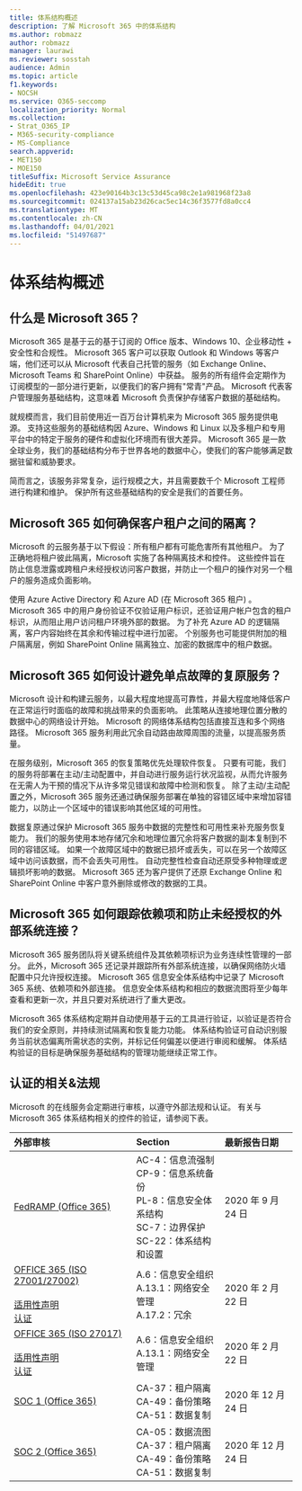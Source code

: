 ```yaml
---
title: 体系结构概述
description: 了解 Microsoft 365 中的体系结构
ms.author: robmazz
author: robmazz
manager: laurawi
ms.reviewer: sosstah
audience: Admin
ms.topic: article
f1.keywords:
- NOCSH
ms.service: O365-seccomp
localization_priority: Normal
ms.collection:
- Strat_O365_IP
- M365-security-compliance
- MS-Compliance
search.appverid:
- MET150
- MOE150
titleSuffix: Microsoft Service Assurance
hideEdit: true
ms.openlocfilehash: 423e90164b3c13c53d45ca98c2e1a981968f23a8
ms.sourcegitcommit: 024137a15ab23d26cac5ec14c36f3577fd8a0cc4
ms.translationtype: MT
ms.contentlocale: zh-CN
ms.lasthandoff: 04/01/2021
ms.locfileid: "51497687"
---
```

# <a name="architecture-overview"></a>体系结构概述

## <a name="what-is-microsoft-365"></a>什么是 Microsoft 365？

Microsoft 365 是基于云的基于订阅的 Office 版本、Windows 10、企业移动性 + 安全性和合规性。 Microsoft 365 客户可以获取 Outlook 和 Windows 等客户端，他们还可以从 Microsoft 代表自己托管的服务（如 Exchange Online、Microsoft Teams 和 SharePoint Online）中获益。 服务的所有组件会定期作为订阅模型的一部分进行更新，以便我们的客户拥有"常青"产品。 Microsoft 代表客户管理服务基础结构，这意味着 Microsoft 负责保护存储客户数据的基础结构。

就规模而言，我们目前使用近一百万台计算机来为 Microsoft 365 服务提供电源。 支持这些服务的基础结构因 Azure、Windows 和 Linux 以及多租户和专用平台中的特定于服务的硬件和虚拟化环境而有很大差异。 Microsoft 365 是一款全球业务，我们的基础结构分布于世界各地的数据中心，使我们的客户能够满足数据驻留和威胁要求。

简而言之，该服务非常复杂，运行规模之大，并且需要数千个 Microsoft 工程师进行构建和维护。 保护所有这些基础结构的安全是我们的首要任务。

## <a name="how-does-microsoft-365-ensure-isolation-between-customer-tenants"></a>Microsoft 365 如何确保客户租户之间的隔离？

Microsoft 的云服务基于以下假设：所有租户都有可能危害所有其他租户。 为了正确地将租户彼此隔离，Microsoft 实施了各种隔离技术和控件。 这些控件旨在防止信息泄露或跨租户未经授权访问客户数据，并防止一个租户的操作对另一个租户的服务造成负面影响。

使用 Azure Active Directory 和 Azure AD (在 Microsoft 365 租户) 。 Microsoft 365 中的用户身份验证不仅验证用户标识，还验证用户帐户包含的租户标识，从而阻止用户访问租户环境外部的数据。 为了补充 Azure AD 的逻辑隔离，客户内容始终在其余和传输过程中进行加密。 个别服务也可能提供附加的租户隔离层，例如 SharePoint Online 隔离独立、加密的数据库中的租户数据。

## <a name="how-does-microsoft-365-engineer-resilient-services-that-avoid-single-points-of-failure"></a>Microsoft 365 如何设计避免单点故障的复原服务？

Microsoft 设计和构建云服务，以最大程度地提高可靠性，并最大程度地降低客户在正常运行时面临的故障和挑战带来的负面影响。 此策略从连接地理位置分散的数据中心的网络设计开始。 Microsoft 的网络体系结构包括直接互连和多个网络路径。 Microsoft 365 服务利用此冗余自动路由故障周围的流量，以提高服务质量。

在服务级别，Microsoft 365 的恢复策略优先处理软件恢复。 只要有可能，我们的服务将部署在主动/主动配置中，并自动进行服务运行状况监视，从而允许服务在无需人为干预的情况下从许多常见错误和故障中检测和恢复。 除了主动/主动配置之外，Microsoft 365 服务还通过确保服务部署在单独的容错区域中来增加容错能力，以防止一个区域中的错误影响其他区域的可用性。

数据复原通过保护 Microsoft 365 服务中数据的完整性和可用性来补充服务恢复能力。 我们的服务使用本地存储冗余和地理位置冗余将客户数据的副本复制到不同的容错区域。 如果一个故障区域中的数据已损坏或丢失，可以在另一个故障区域中访问该数据，而不会丢失可用性。 自动完整性检查自动还原受多种物理或逻辑损坏影响的数据。 Microsoft 365 还为客户提供了还原 Exchange Online 和 SharePoint Online 中客户意外删除或修改的数据的工具。

## <a name="how-does-microsoft-365-track-dependencies-and-prevent-unauthorized-external-system-connections"></a>Microsoft 365 如何跟踪依赖项和防止未经授权的外部系统连接？

Microsoft 365 服务团队将关键系统组件及其依赖项标识为业务连续性管理的一部分。 此外，Microsoft 365 还记录并跟踪所有外部系统连接，以确保网络防火墙配置中只允许授权连接。 Microsoft 365 信息安全体系结构中记录了 Microsoft 365 系统、依赖项和外部连接。 信息安全体系结构和相应的数据流图将至少每年查看和更新一次，并且只要对系统进行了重大更改。

Microsoft 365 体系结构定期并自动使用基于云的工具进行验证，以验证是否符合我们的安全原则，并持续测试隔离和恢复能力功能。 体系结构验证可自动识别服务当前状态偏离所需状态的实例，并标记任何偏差以便进行审阅和缓解。 体系结构验证的目标是确保服务基础结构的管理功能继续正常工作。

## <a name="related-external-regulations--certifications"></a>认证的相关&法规

Microsoft 的在线服务会定期进行审核，以遵守外部法规和认证。 有关与 Microsoft 365 体系结构相关的控件的验证，请参阅下表。

| **外部审核** | **Section** | **最新报告日期** |
|:--------------------|:------------|:-----------------------|
| [FedRAMP (Office 365) ](https://compliance.microsoft.com/compliancemanager) | AC-4：信息流强制 <br> CP-9：信息系统备份 <br> PL-8：信息安全体系结构 <br> SC-7：边界保护 <br> SC-22：体系结构和设置 | 2020 年 9 月 24 日 |
| [OFFICE 365 (ISO 27001/27002) ](https://servicetrust.microsoft.com/ViewPage/MSComplianceGuideV3?command=Download&downloadType=Document&downloadId=d7864d4f-e053-4cc4-a964-fa526d07c3be&tab=7027ead0-3d6b-11e9-b9e1-290b1eb4cdeb&docTab=7027ead0-3d6b-11e9-b9e1-290b1eb4cdeb_ISO_Reports) <br><br> [适用性声明](https://servicetrust.microsoft.com/ViewPage/MSComplianceGuide?command=Download&downloadType=Document&downloadId=8ee1e46b-2ada-4e7b-bb7d-4c55a8cb6fcd&docTab=4ce99610-c9c0-11e7-8c2c-f908a777fa4d_ISO_Reports) <br> [认证](https://servicetrust.microsoft.com/ViewPage/MSComplianceGuideV3?command=Download&downloadType=Document&downloadId=1e84a14a-2468-45ac-9412-5e53250d57ec&tab=7027ead0-3d6b-11e9-b9e1-290b1eb4cdeb&docTab=7027ead0-3d6b-11e9-b9e1-290b1eb4cdeb_ISO_Reports) | A.6：信息安全组织 <br> A.13.1：网络安全管理 <br> A.17.2：冗余 | 2020 年 2 月 22 日 |
| [OFFICE 365 (ISO 27017) ](https://servicetrust.microsoft.com/ViewPage/MSComplianceGuideV3?command=Download&downloadType=Document&downloadId=d7864d4f-e053-4cc4-a964-fa526d07c3be&tab=7027ead0-3d6b-11e9-b9e1-290b1eb4cdeb&docTab=7027ead0-3d6b-11e9-b9e1-290b1eb4cdeb_ISO_Reports) <br><br> [适用性声明](https://servicetrust.microsoft.com/ViewPage/MSComplianceGuide?command=Download&downloadType=Document&downloadId=8ee1e46b-2ada-4e7b-bb7d-4c55a8cb6fcd&docTab=4ce99610-c9c0-11e7-8c2c-f908a777fa4d_ISO_Reports) <br> [认证](https://servicetrust.microsoft.com/ViewPage/MSComplianceGuideV3?command=Download&downloadType=Document&downloadId=70de0999-5451-43a3-9ef4-761e8fbfb1a3&tab=7027ead0-3d6b-11e9-b9e1-290b1eb4cdeb&docTab=7027ead0-3d6b-11e9-b9e1-290b1eb4cdeb_ISO_Reports) | A.6：信息安全组织 <br> A.13.1：网络安全管理 | 2020 年 2 月 22 日 |
| [SOC 1 (Office 365)](https://servicetrust.microsoft.com/ViewPage/MSComplianceGuideV3?command=Download&downloadType=Document&downloadId=90df3f9c-3aaf-4dbf-99d0-ca9f2991721b&tab=7027ead0-3d6b-11e9-b9e1-290b1eb4cdeb&docTab=7027ead0-3d6b-11e9-b9e1-290b1eb4cdeb_SOC_%2F_SSAE_16_Reports) | CA-37：租户隔离 <br> CA-49：备份策略 <br> CA-51：数据复制 | 2020 年 12 月 24 日 |
| [SOC 2 (Office 365) ](https://servicetrust.microsoft.com/ViewPage/MSComplianceGuideV3?command=Download&downloadType=Document&downloadId=a73c1738-7892-42b7-acd3-87b6371c53f6&tab=7027ead0-3d6b-11e9-b9e1-290b1eb4cdeb&docTab=7027ead0-3d6b-11e9-b9e1-290b1eb4cdeb_SOC_%2F_SSAE_16_Reports) | CA-05：数据流图 <br> CA-37：租户隔离 <br> CA-49：备份策略 <br> CA-51：数据复制 | 2020 年 12 月 24 日 |